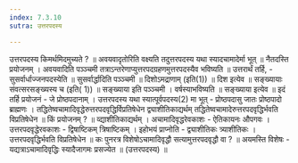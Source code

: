 ```yaml
---
index: 7.3.10
sutra: उत्तरपदस्य

---
```

 उत्तरपदस्य किमर्थमिदमुच्यते ? ॥ अवयवादृतोरिति वक्ष्यति तदुत्तरपदस्य यथा स्यादचामादेर्मा भूत् ॥ नैतदस्ति प्रयोजनम् । अवयवादिति पञ्ञ्चमी तत्राऽन्तरेणाप्युत्तरपदग्रहणमुत्तरपदस्यैव भविष्यति ॥ उत्तरार्थं तर्हि, - सुसर्वार्धाज्जनपदस्येति ॥ सुसर्वार्द्धादिति पञ्ञ्चमी ॥ दिशोऽमद्राणाम् (इति(1)) ॥ दिश इत्येव ॥ सङ्ख्यायाः संवत्सरसङ्ख्यस्य च (इति( 1)) ॥ सङ्ख्याया इति पञ्ञ्चमी । वर्षस्याभविष्यति ॥ सङ्ख्याया इत्येव ॥ इदं तर्हि प्रयोजनं  - जे प्रोष्ठपदानाम् । उत्तरपदस्य यथा स्यात्पूर्वपदस्य(2) मा भूत्  -  प्रोष्ठपदासु जातः प्रोष्ठपादो ब्राह्मणः । तद्धितेष्वचामादिवृद्धेरुत्तरपदवृद्धिर्विप्रतिषेधेन द्व्याशीतिकाद्यर्थम् तद्धितेष्वचामादेरुत्तरपदवृद्धिर्भवति विप्रतिषेधेन ॥ किं प्रयोजनम् ? ॥ व्द्याशीतिकाद्यर्थम् । अचामादिवृद्धरेवकाशः - ऐतिकायनः औपगवः । उत्तरपदवृद्धेरवकाशः -  द्विषाष्टिकम् त्रिषाष्टिकम् । इहोभयं प्राप्नोति - द्व्याशीतिकः त्र्याशीतिकः । उत्तरपदवृद्धिर्भवति विप्रतिषेधेन ॥ कः पुनरत्र विशेषोऽचामादिवृद्धौ सत्यामुत्तरपदवृद्धौ वा ? ॥ अयमस्ति विशेषः - यद्यत्राऽचामादिवृद्धिः स्यादैजागमः प्रसज्येत ॥ (उत्तरपदस्य) ॥ 